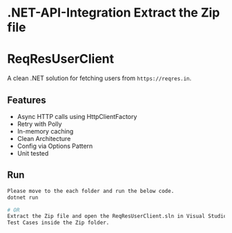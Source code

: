 # .NET-API-Integration Extract the Zip file
# ReqResUserClient

A clean .NET solution for fetching users from `https://reqres.in`.

## Features
- Async HTTP calls using HttpClientFactory
- Retry with Polly
- In-memory caching
- Clean Architecture
- Config via Options Pattern
- Unit tested

## Run

```bash
Please move to the each folder and run the below code. 
dotnet run

# OR
Extract the Zip file and open the ReqResUserClient.sln in Visual Studio then run
Test Cases inside the Zip folder.

